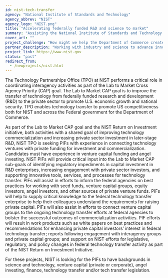 ```yaml
---
id: nist-tech-transfer
agency: "National Institute of Standards and Technology"
agency_abbrev: "NIST"
agency_logo: "NIST.png"
title: "Accelerating federally funded R&D and science to market"
summary: "Assisting the National Institute of Standards and Technology within the Department of Commerce as they connect federal technology transfer with private funding for commercialization"
cover_art: ""
project_challenge: "How might we help the Department of Commerce create jobs and economic impact by leveraging our federal investments in research and development?"
partner_description: "Working with industry and science to advance innovation and improve quality of life."
project_link: https://www.nist.gov
status: "past"
redirect_from:
  - /newprojects/nist.html
---
```


The Technology Partnerships Office (TPO) at NIST performs a critical role in coordinating interagency activities as part of the Lab to Market Cross Agency Priority (CAP) goal. The Lab to Market CAP goal is to improve the transfer of technology from federally funded research and development (R&D) to the private sector to promote U.S. economic growth and national security. TPO enables technology transfer to promote US competitiveness both for NIST and across the Federal government for the Department of Commerce.

As part of the Lab to Market CAP goal and the NIST Return on Investment initiative, both activities with a shared goal of improving technology commercialization and increasing private sector investment in later-stage R&D, NIST TPO is seeking PIFs with experience in connecting technology ventures with private funding for investment and commercialization. Candidates must have experience in venture capital funding and angel investing. NIST PIFs will provide critical input into the Lab to Market CAP sub-goals of identifying regulatory impediments in capital investment in R&D enterprises, increasing engagement with private sector investors, and supporting innovative tools, services, and processes for technology transfer. PIFs will assist in efforts to inform the federal agencies on best practices for working with seed funds, venture capital groups, equity investors, angel investors, and other sources of private venture funds. PIFs will help to supply critical knowledge to the federal technology transfer enterprise to help their colleagues understand the requirements for raising private capital. PIFs will also assist in efforts to connect venture capital groups to the ongoing technology transfer efforts at federal agencies to bolster the successful outcomes of commercialization activities. PIF efforts will result in work products such as white papers on best practices and recommendations for enhancing private capital investors’ interest in federal technology transfer; reports following engagement with interagency groups and private capital groups; and support on NIST efforts for legislative, regulatory, and policy changes in federal technology transfer activity as part of the NIST Return on Investment Initiative.

For these projects, NIST is looking for the PIFs to have backgrounds in science and technology, venture capital (private or corporate), angel investing, finance, technology transfer and/or tech transfer legislation.
